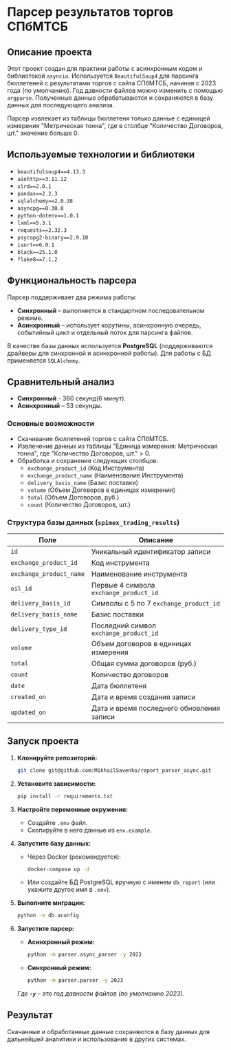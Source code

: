# Парсер результатов торгов СПбМТСБ

## Описание проекта

Этот проект создан для практики работы с асинхронным кодом и библиотекой `asyncio`. Используется `BeautifulSoup4` для парсинга бюллетеней с результатами торгов с сайта СПбМТСБ, начиная с 2023 года (по умолчанию). Год давности файлов можно изменить с помощью `argparse`. Полученные данные обрабатываются и сохраняются в базу данных для последующего анализа.

Парсер извлекает из таблицы бюллетеня только данные с единицей измерения "Метрическая тонна", где в столбце "Количество Договоров, шт." значение больше 0.

## Используемые технологии и библиотеки

- `beautifulsoup4==4.13.3`
- `aiohttp==3.11.12`
- `xlrd==2.0.1`
- `pandas==2.2.3`
- `sqlalchemy==2.0.38`
- `asyncpg==0.30.0`
- `python-dotenv==1.0.1`
- `lxml==5.3.1`
- `requests==2.32.3`
- `psycopg2-binary==2.9.10`
- `isort==6.0.1`
- `black==25.1.0`
- `flake8==7.1.2`

## Функциональность парсера

Парсер поддерживает два режима работы:

- **Синхронный** – выполняется в стандартном последовательном режиме.
- **Асинхронный** – использует корутины, асинхронную очередь, событийный цикл и отдельный поток для парсинга файлов.

В качестве базы данных используется **PostgreSQL** (поддерживаются драйверы для синхронной и асинхронной работы). Для работы с БД применяется `SQLAlchemy`.

## Сравнительный анализ
- **Синхронный** - 360 секунд(6 минут).
- **Асинхронный** – 53 секунды.

### Основные возможности

- Скачивание бюллетеней торгов с сайта СПбМТСБ.
- Извлечение данных из таблицы "Единица измерения: Метрическая тонна", где "Количество Договоров, шт." > 0.
- Обработка и сохранение следующих столбцов:
  - `exchange_product_id` (Код Инструмента)
  - `exchange_product_name` (Наименование Инструмента)
  - `delivery_basis_name` (Базис поставки)
  - `volume` (Объем Договоров в единицах измерения)
  - `total` (Объем Договоров, руб.)
  - `count` (Количество Договоров, шт.)

### Структура базы данных (`spimex_trading_results`)

| Поле                    | Описание                                  |
| ----------------------- | ----------------------------------------- |
| `id`                    | Уникальный идентификатор записи           |
| `exchange_product_id`   | Код инструмента                           |
| `exchange_product_name` | Наименование инструмента                  |
| `oil_id`                | Первые 4 символа `exchange_product_id`    |
| `delivery_basis_id`     | Символы с 5 по 7 `exchange_product_id`    |
| `delivery_basis_name`   | Базис поставки                            |
| `delivery_type_id`      | Последний символ `exchange_product_id`    |
| `volume`                | Объем договоров в единицах измерения      |
| `total`                 | Общая сумма договоров (руб.)              |
| `count`                 | Количество договоров                      |
| `date`                  | Дата бюллетеня                            |
| `created_on`            | Дата и время создания записи              |
| `updated_on`            | Дата и время последнего обновления записи |

## Запуск проекта

1. **Клонируйте репозиторий:**

   ```sh
   git clone git@github.com:MikhailSavenko/report_parser_async.git
   ```

2. **Установите зависимости:**

   ```sh
   pip install -r requirements.txt
   ```

3. **Настройте переменные окружения:**

   - Создайте `.env` файл.
   - Скопируйте в него данные из `env.example`.

4. **Запустите базу данных:**

   - Через Docker (рекомендуется):
     ```sh
     docker-compose up -d
     ```
   - Или создайте БД PostgreSQL вручную с именем `db_report` (или укажите другое имя в `.env`).

5. **Выполните миграции:**

   ```sh
   python -m db.aconfig
   ```

6. **Запустите парсер:**

   - **Асинхронный режим:**
     ```sh
     python -m parser.async_parser -y 2023
     ```
   - **Синхронный режим:**
     ```sh
     python -m parser.parser -y 2023
     ```

   *Где ****`-y`**** – это год давности файлов (по умолчанию 2023).*

## Результат

Скачанные и обработанные данные сохраняются в базу данных для дальнейшей аналитики и использования в других системах.

